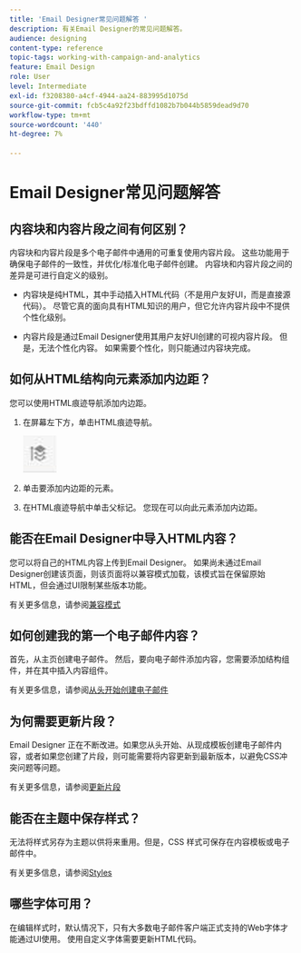 ```yaml
---
title: 'Email Designer常见问题解答 '
description: 有关Email Designer的常见问题解答。
audience: designing
content-type: reference
topic-tags: working-with-campaign-and-analytics
feature: Email Design
role: User
level: Intermediate
exl-id: f3208380-a4cf-4944-aa24-883995d1075d
source-git-commit: fcb5c4a92f23bdffd1082b7b044b5859dead9d70
workflow-type: tm+mt
source-wordcount: '440'
ht-degree: 7%

---
```


# Email Designer常见问题解答

## 内容块和内容片段之间有何区别？

内容块和内容片段是多个电子邮件中通用的可重复使用内容片段。 这些功能用于确保电子邮件的一致性，并优化/标准化电子邮件创建。 内容块和内容片段之间的差异是可进行自定义的级别。

* 内容块是纯HTML，其中手动插入HTML代码（不是用户友好UI，而是直接源代码）。 尽管它真的面向具有HTML知识的用户，但它允许内容片段中不提供个性化级别。

* 内容片段是通过Email Designer使用其用户友好UI创建的可视内容片段。 但是，无法个性化内容。 如果需要个性化，则只能通过内容块完成。

## 如何从HTML结构向元素添加内边距？

您可以使用HTML痕迹导航添加内边距。

1. 在屏幕左下方，单击HTML痕迹导航。

   ![](assets/do-not-localize/breadcrumb.png)

1. 单击要添加内边距的元素。
1. 在HTML痕迹导航中单击父标记。
您现在可以向此元素添加内边距。

## 能否在Email Designer中导入HTML内容？

您可以将自己的HTML内容上传到Email Designer。 如果尚未通过Email Designer创建该页面，则该页面将以兼容模式加载，该模式旨在保留原始HTML，但会通过UI限制某些版本功能。

有关更多信息，请参阅[兼容模式](../../designing/using/using-existing-content.md#compatibility-mode)

## 如何创建我的第一个电子邮件内容？

首先，从主页创建电子邮件。
然后，要向电子邮件添加内容，您需要添加结构组件，并在其中插入内容组件。

有关更多信息，请参阅[从头开始创建电子邮件](../../designing/using/quick-start.md#from-scratch-email)

## 为何需要更新片段？

Email Designer 正在不断改进。如果您从头开始、从现成模板创建电子邮件内容，或者如果您创建了片段，则可能需要将内容更新到最新版本，以避免CSS冲突问题等问题。

有关更多信息，请参阅[更新片段](../../designing/using/designing-content-in-adobe-campaign.md#email-designer-updates)

## 能否在主题中保存样式？

无法将样式另存为主题以供将来重用。但是，CSS 样式可保存在内容模板或电子邮件中。

有关更多信息，请参阅[Styles](../../designing/using/styles.md)

## 哪些字体可用？

在编辑样式时，默认情况下，只有大多数电子邮件客户端正式支持的Web字体才能通过UI使用。 使用自定义字体需要更新HTML代码。
